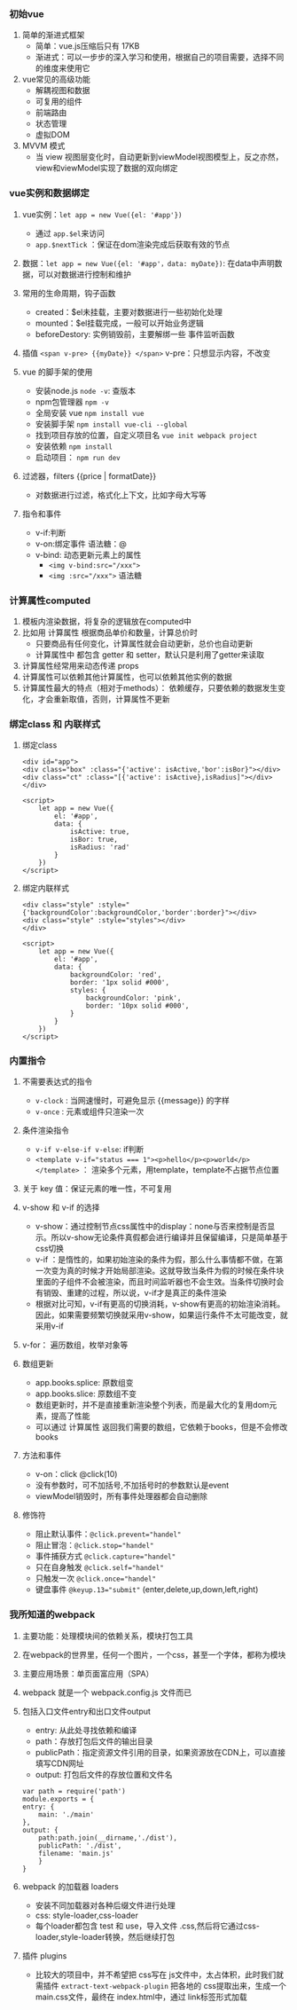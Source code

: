 ### 初始vue
1. 简单的渐进式框架
    - 简单：vue.js压缩后只有 17KB
    - 渐进式：可以一步步的深入学习和使用，根据自己的项目需要，选择不同的维度来使用它
2. vue常见的高级功能
    - 解耦视图和数据
    - 可复用的组件
    - 前端路由
    - 状态管理
    - 虚拟DOM
3. MVVM 模式
    - 当 view 视图层变化时，自动更新到viewModel视图模型上，反之亦然，view和viewModel实现了数据的双向绑定

### vue实例和数据绑定
1. vue实例：`let app = new Vue({el: '#app'})`
    - 通过 `app.$el`来访问
    - `app.$nextTick` ：保证在dom渲染完成后获取有效的节点
2. 数据：`let app = new Vue({el: '#app'，data: myDate})`: 在data中声明数据，可以对数据进行控制和维护

3. 常用的生命周期，钩子函数
    - created：$el未挂载，主要对数据进行一些初始化处理
    - mounted：$el挂载完成，一般可以开始业务逻辑
    - beforeDestory: 实例销毁前，主要解绑一些 事件监听函数

4. 插值 `<span v-pre> {{myDate}} </span>` v-pre：只想显示内容，不改变

5. vue 的脚手架的使用
    - 安装node.js `node -v`: 查版本
    - npm包管理器  `npm -v`
    - 全局安装 vue `npm install vue`
    - 安装脚手架 `npm install vue-cli --global`
    - 找到项目存放的位置，自定义项目名 `vue init webpack project`
    - 安装依赖  `npm install`
    - 启动项目： `npm run dev`
6. 过滤器，filters {{price | formatDate}}
    - 对数据进行过滤，格式化上下文，比如字母大写等
7. 指令和事件
    - v-if:判断
    - v-on:绑定事件 语法糖：@
    - v-bind: 动态更新元素上的属性
        - `<img v-bind:src="/xxx">`
        - `<img :src="/xxx">` 语法糖


### 计算属性computed
1. 模板内渲染数据，将复杂的逻辑放在computed中
2. 比如用 计算属性 根据商品单价和数量，计算总价时
    - 只要商品有任何变化，计算属性就会自动更新，总价也自动更新
    - 计算属性中 都包含 getter 和 setter，默认只是利用了getter来读取
3. 计算属性经常用来动态传递 props
4. 计算属性可以依赖其他计算属性，也可以依赖其他实例的数据
5. 计算属性最大的特点（相对于methods）： 依赖缓存，只要依赖的数据发生变化，才会重新取值，否则，计算属性不更新


### 绑定class 和 内联样式
1. 绑定class
    
    ```
    <div id="app">
    <div class="box" :class="{'active': isActive,'bor':isBor}"></div>     
    <div class="ct" :class="[{'active': isActive},isRadius]"></div>
    </div>

    <script>
        let app = new Vue({
            el: '#app',
            data: {
                isActive: true,
                isBor: true,
                isRadius: 'rad'
            }
        })
    </script>
    ```

2. 绑定内联样式
    
    ```
    <div class="style" :style="{'backgroundColor':backgroundColor,'border':border}"></div>
    <div class="style" :style="styles"></div>
    </div>

    <script>
        let app = new Vue({
            el: '#app',
            data: {
                backgroundColor: 'red',
                border: '1px solid #000',
                styles: {
                    backgroundColor: 'pink',
                    border: '10px solid #000',
                }
            }
        })
    </script>
    ```

### 内置指令
1. 不需要表达式的指令
    - `v-clock` : 当网速慢时，可避免显示 {{message}} 的字样
    - `v-once` : 元素或组件只渲染一次
2. 条件渲染指令
    - `v-if v-else-if v-else`: if判断
    - `<template v-if="status === 1"><p>hello</p><p>world</p></template>` ： 渲染多个元素，用template，template不占据节点位置
3. 关于 key 值：保证元素的唯一性，不可复用
4. v-show 和 v-if 的选择
    - v-show：通过控制节点css属性中的display：none与否来控制是否显示。所以v-show无论条件真假都会进行编译并且保留编译，只是简单基于css切换
    - v-if ：是惰性的，如果初始渲染的条件为假，那么什么事情都不做，在第一次变为真的时候才开始局部渲染。这就导致当条件为假的时候在条件块里面的子组件不会被渲染，而且时间监听器也不会生效。当条件切换时会有销毁、重建的过程，所以说，v-if才是真正的条件渲染
    - 根据对比可知，v-if有更高的切换消耗，v-show有更高的初始渲染消耗。因此，如果需要频繁切换就采用v-show，如果运行条件不太可能改变，就采用v-if 
5. v-for： 遍历数组，枚举对象等
6. 数组更新
    - app.books.splice: 原数组变
    - app.books.slice: 原数组不变
    - 数组更新时，并不是直接重新渲染整个列表，而是最大化的复用dom元素，提高了性能
    - 可以通过 计算属性 返回我们需要的数组，它依赖于books，但是不会修改books
7. 方法和事件
    - v-on：click  @click(10)
    - 没有参数时，可不加括号,不加括号时的参数默认是event
    - viewModel销毁时，所有事件处理器都会自动删除

8. 修饰符
    - 阻止默认事件：`@click.prevent="handel"`
    - 阻止冒泡：`@click.stop="handel"`
    - 事件捕获方式 `@click.capture="handel"`
    - 只在自身触发 `@click.self="handel"`
    - 只触发一次 `@click.once="handel"`
    - 键盘事件 `@keyup.13="submit"` (enter,delete,up,down,left,right)

    
### 我所知道的webpack
1. 主要功能：处理模块间的依赖关系，模块打包工具
2. 在webpack的世界里，任何一个图片，一个css，甚至一个字体，都称为模块
3. 主要应用场景：单页面富应用（SPA）
4. webpack 就是一个 webpack.config.js 文件而已
5. 包括入口文件entry和出口文件output
    - entry: 从此处寻找依赖和编译
    - path：存放打包后文件的输出目录
    - publicPath：指定资源文件引用的目录，如果资源放在CDN上，可以直接填写CDN网址
    - output: 打包后文件的存放位置和文件名
    
    ```
    var path = require('path')
    module.exports = {
    entry: {
        main: './main'
    },
    output: {
        path:path.join(__dirname,'./dist'),
        publicPath: './dist',
        filename: 'main.js'
        }
    }
    ```
6. webpack 的加载器 loaders
    - 安装不同加载器对各种后缀文件进行处理
    - css: style-loader,css-loader
    - 每个loader都包含 test 和 use，导入文件 .css,然后将它通过css-loader,style-loader转换，然后继续打包
7. 插件 plugins
    - 比较大的项目中，并不希望把 css写在 js文件中，太占体积，此时我们就需插件 `extract-text-webpack-plugin` 把各地的 css提取出来，生成一个 main.css文件，最终在 index.html中，通过 link标签形式加载

